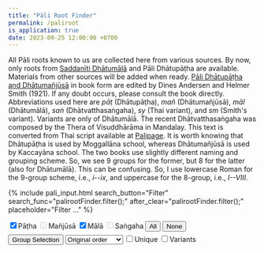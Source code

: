 ```yaml
---
title: "Pāli Root Finder"
permalink: /paliroot
is_application: true
date: 2023-09-25 12:00:00 +0700
---
```


All Pāli roots known to us are collected here from various sources. By now, only roots from [Saddanīti Dhātumālā](/sadddha) and Pāli Dhātupāṭha are available. Materials from other sources will be added when ready. [Pāli Dhātupāṭha and Dhātumañjūsā](https://archive.org/details/palidhatupathadh00andeuoft) in book form are edited by Dines Andersen and Helmer Smith (1921). If any doubt occurs, please consult the book directly. Abbreviations used here are *pāṭ* (Dhātupāṭha), *mañ* (Dhātumañjūsā), *māl* (Dhātumālā), *saṅ* (Dhātvatthasaṅgaha), *sy* (Thai variant), and *sm* (Smith's variant). Variants are only of Dhātumālā. The recent Dhātvatthasaṅgaha was composed by the Thera of Visuddhārāma in Mandalay. This text is converted from Thai script available at [Palipage](https://sites.google.com/view/palipage). It is worth knowing that Dhātupāṭha is used by Moggallāna school, whereas Dhātumañjūsā is used by Kaccayāna school. The two books use slightly different naming and grouping scheme. So, we see 9 groups for the former, but 8 for the latter (also for Dhātumālā). This can be confusing. So, I use lowercase Roman for the 9-group scheme, i.e., *i--ix*, and uppercase for the 8-group, i.e., *I--VIII*.

{% include pali_input.html search_button="Filter" search_func="palirootFinder.filter();" after_clear="palirootFinder.filter();" placeholder="Filter ..." %}
<div>
<span>
<label for="cbdp" title="Pāli Dhātupāṭha"><input type="checkbox" id="cbdp" onChange="palirootFinder.filter();" checked>Pāṭha</label>
<label for="cbdm" title="Kaccāyana-Dhātumañjūsā"><input type="checkbox" id="cbdm" onChange="palirootFinder.filter();" disabled>Mañjūsā</label>
<label for="cbsd" title="Saddanīti Dhātumālā"><input type="checkbox" id="cbsd" onChange="palirootFinder.filter();" checked>Mālā</label>
<label for="cbds" title="Dhātvatthasaṅgaha"><input type="checkbox" id="cbds" onChange="palirootFinder.filter();" disabled>Saṅgaha</label>
<button onClick="palirootFinder.bookSelect(true);">All</button>
<button onClick="palirootFinder.bookSelect(false);">None</button>
</span>
</div>
<div style="padding-top:5px;">
<button onClick="palirootFinder.toggleGroupSelector();">Group Selection</button>
<select id="sortorder" onClick="palirootFinder.filter();">
<option value="none">Original order</option>
<option value="name">Sorted by name</option>
<option value="def">Sorted by def</option>
</select>
<label for="unique"><input type="checkbox" id="unique" onChange="palirootFinder.unique();">Unique</label>
<label for="variant"><input type="checkbox" id="variant" onChange="palirootFinder.filter();">Variants</label>
<span class="label" id="itemcount" style="display:none;"></span>
</div>
<div id="groupselector" style="font-family:'Arundina Pali Sans Mono';font-size:0.8em;padding-top:5px;display:none;">
<div>
<span>
Dhātupāṭha:&nbsp;
<button onClick="palirootFinder.groupSelect(9, true);">All</button>
<button onClick="palirootFinder.groupSelect(9, false);">None</button>
<label for="g91" title="i bhū"><input type="checkbox" id="g91" onChange="palirootFinder.filter();" checked>i</label>
<label for="g92" title="ii rudha"><input type="checkbox" id="g92" onChange="palirootFinder.filter();" checked>ii</label>
<label for="g93" title="iii diva"><input type="checkbox" id="g93" onChange="palirootFinder.filter();" checked>iii</label>
<label for="g94" title="iv tuda"><input type="checkbox" id="g94" onChange="palirootFinder.filter();" checked>iv</label>
<label for="g95" title="v ji"><input type="checkbox" id="g95" onChange="palirootFinder.filter();" checked>v</label>
<label for="g96" title="vi kī"><input type="checkbox" id="g96" onChange="palirootFinder.filter();" checked>vi</label>
<label for="g97" title="vii su"><input type="checkbox" id="g97" onChange="palirootFinder.filter();" checked>vii</label>
<label for="g98" title="viii tana"><input type="checkbox" id="g98" onChange="palirootFinder.filter();" checked>viii</label>
<label for="g99" title="ix cura"><input type="checkbox" id="g99" onChange="palirootFinder.filter();" checked>ix</label>
</span>
</div>
<div>
<span>
Other books:
<button onClick="palirootFinder.groupSelect(8, true);">All</button>
<button onClick="palirootFinder.groupSelect(8, false);">None</button>
<label for="g81" title="I bhū"><input type="checkbox" id="g81" onChange="palirootFinder.filter();" checked>I</label>
<label for="g82" title="II rudha"><input type="checkbox" id="g82" onChange="palirootFinder.filter();" checked>II</label>
<label for="g83" title="III divu"><input type="checkbox" id="g83" onChange="palirootFinder.filter();" checked>III</label>
<label for="g84" title="IV su"><input type="checkbox" id="g84" onChange="palirootFinder.filter();" checked>IV</label>
<label for="g85" title="V kī"><input type="checkbox" id="g85" onChange="palirootFinder.filter();" checked>V</label>
<label for="g86" title="VI gaha"><input type="checkbox" id="g86" onChange="palirootFinder.filter();" checked>VI</label>
<label for="g87" title="VII tanu"><input type="checkbox" id="g87" onChange="palirootFinder.filter();" checked>VII</label>
<label for="g88" title="VIII cura"><input type="checkbox" id="g88" onChange="palirootFinder.filter();" checked>VIII</label>
</span>
</div>
</div>
<div id="listresult" style="padding-top:5px"></div>
<script src="/assets/js/palirootfinder.js"></script>
<script src="/assets/js/pako_inflate.min.js"></script>
<script>
palirootFinder.util = bcUtil;
palirootFinder.paliInput = paliInput;
palirootFinder.loadRootList();
</script>


